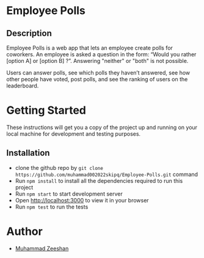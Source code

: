 # Employee Polls

## Description

Employee Polls is a web app that lets an employee create polls for coworkers. An employee is asked a question in the form: “Would you rather [option A] or [option B] ?”. Answering "neither" or "both" is not possible.

Users can answer polls, see which polls they haven’t answered, see how other people have voted, post polls, and see the ranking of users on the leaderboard.

# Getting Started

These instructions will get you a copy of the project up and running on your local machine for development and testing purposes.

## Installation

- clone the github repo by `git clone https://github.com/muhammad002022skipq/Employee-Polls.git` command
- Run `npm install` to install all the dependencies required to run this project
- Run `npm start` to start development server
- Open [http://localhost:3000](http://localhost:3000) to view it in your browser
- Run `npm test` to run the tests

# Author

- [Muhammad Zeeshan](https://github.com/muhammad002022skipq)
